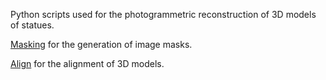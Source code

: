 Python scripts used for the photogrammetric reconstruction of 3D models of statues.

[Masking](masking) for the generation of image masks.

[Align](align) for the alignment of 3D models.
